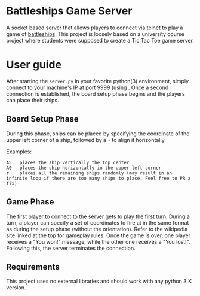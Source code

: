 # Battleships Game Server
A socket based server that allows players to connect via telnet to play a game of [battleships](https://en.wikipedia.org/wiki/Battleships_(game)). This project is loosely based on a university course project where students were supposed to create a Tic Tac Toe game server. 

# User guide
After starting the `server.py` in your favorite python(3) environment, simply connect to your machine's IP at port 9999 (using .
Once a second connection is established, the board setup phase begins and the players can place their ships.

## Board Setup Phase 
During this phase, ships can be placed by specifying the coordinate of the upper left corner of a ship, followed by a `-` to align it horizontally.

Examples:
```
A5   places the ship vertically the top center
A0-  places the ship horizontally in the upper left corner
r    places all the remaining ships randomly (may result in an infinite loop if there are too many ships to place. Feel free to PR a fix)
```

## Game Phase
The first player to connect to the server gets to play the first turn.
During a turn, a player can specify a set of coordinates to fire at in the same format as during the setup phase (without the orientation). Refer to the wikipedia site linked at the top for gameplay rules.
Once the game is over, one player receives a "You won!" message, while the other one receives a "You lost!". Following this, the server terminates the connection.

## Requirements
This project uses no external libraries and should work with any python 3.X version.
